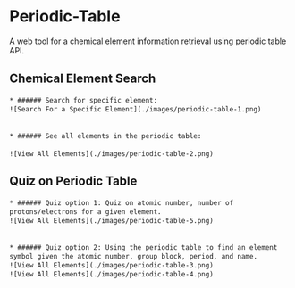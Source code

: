 # Periodic-Table

A web tool for a chemical element information retrieval using periodic table API.

## Chemical Element Search 
	* ###### Search for specific element:
	![Search For a Specific Element](./images/periodic-table-1.png)

		
	* ###### See all elements in the periodic table:

	![View All Elements](./images/periodic-table-2.png)
		


## Quiz on Periodic Table 
	* ###### Quiz option 1: Quiz on atomic number, number of protons/electrons for a given element.
	![View All Elements](./images/periodic-table-5.png)
		

	* ###### Quiz option 2: Using the periodic table to find an element symbol given the atomic number, group block, period, and name.
	![View All Elements](./images/periodic-table-3.png)
	![View All Elements](./images/periodic-table-4.png)


